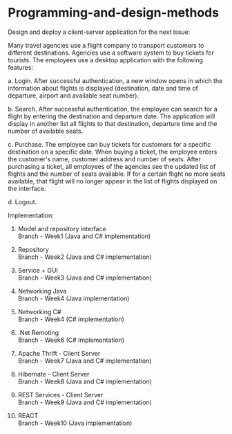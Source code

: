 # Programming-and-design-methods

Design and deploy a client-server application for the next issue:

Many travel agencies use a flight company to transport customers to different destinations. Agencies use a software system to buy tickets for tourists. The employees use a desktop application with the following features:

a. Login. After successful authentication, a new window opens in which the information about flights is displayed (destination, date and time of departure, airport and available seat number).

b. Search. After successful authentication, the employee can search for a flight by entering the destination and departure date. The application will display in another list  all flights to that destination, departure time and the number of available seats.

c. Purchase. The employee can buy tickets for customers for a specific destination on a specific date. When buying a ticket, the employee enters the customer's name, customer address and number of seats. After purchasing a ticket, all employees of the agencies see the updated list of flights and the number of seats available. If for a certain flight no more seats available, that flight will no longer appear in the list of flights displayed on the interface.

d. Logout.
    
    
Implementation:

1. Model and repository interface                 
Branch - Week1 (Java and C# implementation)

2. Repository                         
Branch - Week2 (Java and C# implementation)

3. Service + GUI              
Branch - Week3 (Java and C# implementation)

4. Networking Java              
Branch - Week4 (Java implementation)

5. Networking C#                          
Branch - Week4 (C# implementation)

6. .Net Remoting                          
Branch - Week6 (C# implementation)

7. Apache Thrift - Client Server                        
Branch - Week7 (Java and C# implementation)  

8. Hibernate - Client Server                              
Branch - Week8 (Java and C# implementation)

9. REST Services - Client Server                             
Branch - Week9 (Java and C# implementation)

10. REACT                               
Branch - Week10 (Java implementation)
